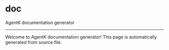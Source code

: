<!-- @rev 5ba66da0ce4e00fef67817c61243c542 20ae7b -->
# doc

AgentK documentation generator
 

----


 Welcome to AgentK documentation generator! This page is automatically generated from source file.


